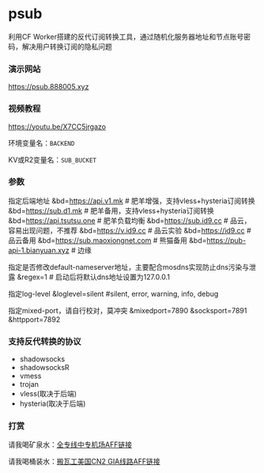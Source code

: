 # psub
利用CF Worker搭建的反代订阅转换工具，通过随机化服务器地址和节点账号密码，解决用户转换订阅的隐私问题

### 演示网站
https://psub.888005.xyz

### 视频教程
https://youtu.be/X7CC5jrgazo

环境变量名：`BACKEND`

KV或R2变量名：`SUB_BUCKET`

### 参数
指定后端地址
&bd=https://api.v1.mk               # 肥羊增强，支持vless+hysteria订阅转换
&bd=https://sub.d1.mk               # 肥羊备用，支持vless+hysteria订阅转换
&bd=https://api.tsutsu.one          # 肥羊负载均衡
&bd=https://sub.id9.cc              # 品云，容易出现问题，不推荐
&bd=https://v.id9.cc                # 品云实验
&bd=https://id9.cc                  # 品云备用
&bd=https://sub.maoxiongnet.com     # 熊猫备用
&bd=https://pub-api-1.bianyuan.xyz  # 边缘

指定是否修改default-nameserver地址，主要配合mosdns实现防止dns污染与泄露
&regex=1                            # 启动后将默认dns地址设置为127.0.0.1

指定log-level
&loglevel=silent                   #silent, error, warning, info, debug

指定mixed-port，请自行校对，莫冲突
&mixedport=7890
&socksport=7891
&httpport=7892


### 支持反代转换的协议
 - shadowsocks
 - shadowsocksR
 - vmess
 - trojan
 - vless(取决于后端)
 - hysteria(取决于后端)

### 打赏
请我喝矿泉水：[全专线中专机场AFF链接](http://b.880805.xyz/)

请我喝桶装水：[搬瓦工美国CN2 GIA线路AFF链接](https://bwg.880805.xyz/)
